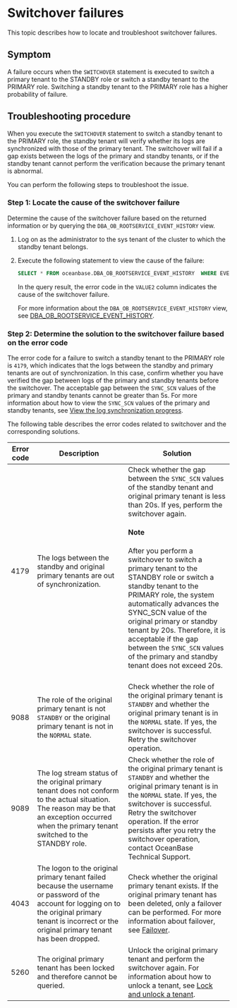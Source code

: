 # Switchover failures

This topic describes how to locate and troubleshoot switchover failures.

## Symptom

A failure occurs when the `SWITCHOVER` statement is executed to switch a primary tenant to the STANDBY role or switch a standby tenant to the PRIMARY role. Switching a standby tenant to the PRIMARY role has a higher probability of failure.

## Troubleshooting procedure

When you execute the `SWITCHOVER` statement to switch a standby tenant to the PRIMARY role, the standby tenant will verify whether its logs are synchronized with those of the primary tenant. The switchover will fail if a gap exists between the logs of the primary and standby tenants, or if the standby tenant cannot perform the verification because the primary tenant is abnormal.

You can perform the following steps to troubleshoot the issue.

### Step 1: Locate the cause of the switchover failure

Determine the cause of the switchover failure based on the returned information or by querying the `DBA_OB_ROOTSERVICE_EVENT_HISTORY` view.

1. Log on as the administrator to the sys tenant of the cluster to which the standby tenant belongs.

2. Execute the following statement to view the cause of the failure:

   ```sql
   SELECT * FROM oceanbase.DBA_OB_ROOTSERVICE_EVENT_HISTORY  WHERE EVENT LIKE "%switchover to%" ORDER BY TIMESTAMP;
   ```

   In the query result, the error code in the `VALUE2` column indicates the cause of the switchover failure.

   For more information about the `DBA_OB_ROOTSERVICE_EVENT_HISTORY` view, see [DBA_OB_ROOTSERVICE_EVENT_HISTORY](../../../700.reference/700.system-views/400.system-view-of-mysql-mode/200.dictionary-view-of-mysql-mode/4800.oceanbase-dba_ob_rootservice_event_history-of-mysql-mode.md).

### Step 2: Determine the solution to the switchover failure based on the error code

The error code for a failure to switch a standby tenant to the PRIMARY role is `4179`, which indicates that the logs between the standby and primary tenants are out of synchronization. In this case, confirm whether you have verified the gap between logs of the primary and standby tenants before the switchover. The acceptable gap between the `SYNC_SCN` values of the primary and standby tenants cannot be greater than 5s. For more information about how to view the `SYNC_SCN` values of the primary and standby tenants, see [View the log synchronization progress](../../400.high-availability/300.physical-standby-database-disaster-recovery/300.log-transport-service/400.view-the-log-synchronization-progress.md).

The following table describes the error codes related to switchover and the corresponding solutions.

| Error code | Description | Solution |
|------------------|---------------------------------------------------------|-------------------------------------------------------------------------------------------|
| 4179 | The logs between the standby and original primary tenants are out of synchronization. | Check whether the gap between the `SYNC_SCN` values of the standby tenant and original primary tenant is less than 20s. If yes, perform the switchover again. <main id="notice" type='explain'><h4>Note</h4><p>After you perform a switchover to switch a primary tenant to the STANDBY role or switch a standby tenant to the PRIMARY role, the system automatically advances the </code>SYNC_SCN</code> value of the original primary or standby tenant by 20s. Therefore, it is acceptable if the gap between the <code>SYNC_SCN</code> values of the primary and standby tenant does not exceed 20s. </p></main> |
|  |
| 9088 | The role of the original primary tenant is not `STANDBY` or the original primary tenant is not in the `NORMAL` state. | Check whether the role of the original primary tenant is `STANDBY` and whether the original primary tenant is in the `NORMAL` state. If yes, the switchover is successful. Retry the switchover operation.  |
| 9089 | The log stream status of the original primary tenant does not conform to the actual situation. The reason may be that an exception occurred when the primary tenant switched to the STANDBY role. | Check whether the role of the original primary tenant is `STANDBY` and whether the original primary tenant is in the `NORMAL` state. If yes, the switchover is successful. Retry the switchover operation.  If the error persists after you retry the switchover operation, contact OceanBase Technical Support.  |
| 4043 | The logon to the original primary tenant failed because the username or password of the account for logging on to the original primary tenant is incorrect or the original primary tenant has been dropped. | Check whether the original primary tenant exists. If the original primary tenant has been deleted, only a failover can be performed. For more information about failover, see [Failover](../../400.high-availability/300.physical-standby-database-disaster-recovery/600.role-switch/300.perform-failover.md).  |
| 5260 | The original primary tenant has been locked and therefore cannot be queried. | Unlock the original primary tenant and perform the switchover again. For information about how to unlock a tenant, see [Lock and unlock a tenant](../../200.tenant-management/600.common-tenant-operations/1100.tenant-locking-and-unlocking.md).  |